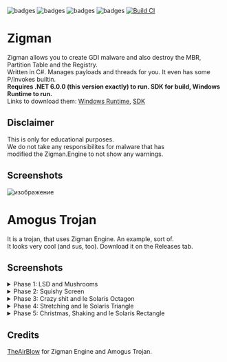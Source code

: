 ![badges](https://img.shields.io/github/contributors/TheAirBlow/Zigman.svg)
![badges](https://img.shields.io/github/forks/TheAirBlow/Zigman.svg)
![badges](https://img.shields.io/github/stars/TheAirBlow/Zigman.svg)
![badges](https://img.shields.io/github/issues/TheAirBlow/Zigman.svg)
[![Build CI](https://github.com/TheAirBlow/Zigman/actions/workflows/dotnet.yml/badge.svg)](https://github.com/TheAirBlow/Zigman/actions/workflows/dotnet.yml)

# Zigman
Zigman allows you to create GDI malware and also destroy the MBR, Partition Table and the Registry. \
Written in C#. Manages payloads and threads for you. It even has some P/Invokes builtin. \
**Requires .NET 6.0.0 (this version exactly) to run. SDK for build, Windows Runtime to run.** \
Links to download them: [Windows Runtime](https://dotnet.microsoft.com/en-us/download/dotnet/thank-you/runtime-desktop-6.0.0-windows-x64-installer), [SDK](https://dotnet.microsoft.com/en-us/download/dotnet/thank-you/sdk-6.0.100-windows-x64-installer)

## Disclaimer
This is only for educational purposes. \
We do not take any responsibilites for malware that has \
modified the Zigman.Engine to not show any warnings.

## Screenshots
![изображение](https://user-images.githubusercontent.com/68467762/159150606-06aee8ae-d232-491b-856e-fc5bcb163dad.png)

# Amogus Trojan
It is a trojan, that uses Zigman Engine. An example, sort of. \
It looks very cool (and sus, too). Download it on the Releases tab.

## Screenshots
<details>
  <summary>Phase 1: LSD and Mushrooms</summary>
  <br>
  ![изображение](https://user-images.githubusercontent.com/68467762/159239285-4901d365-a596-4d0f-8678-7a0d7fb4fba6.png)
</details>
<details>
  <summary>Phase 2: Squishy Screen</summary>
  <br>
  ![изображение](https://user-images.githubusercontent.com/68467762/159239438-921bed75-2254-404f-88e0-ec90502bb1c2.png)
</details>
<details>
  <summary>Phase 3: Crazy shit and le Solaris Octagon</summary>
  <br>
  ![изображение](https://user-images.githubusercontent.com/68467762/159239719-99e20e15-d1a0-46db-8598-de164b9fff5a.png)
  ![изображение](https://user-images.githubusercontent.com/68467762/159239462-85d93889-659c-4643-abbc-22cecfc4e1e9.png)
  ![изображение](https://user-images.githubusercontent.com/68467762/159239756-6170df96-1905-4091-9bb8-e8dcc79b7a63.png)
</details>
<details>
  <summary>Phase 4: Stretching and le Solaris Triangle</summary>
  <br>
  ![изображение](https://user-images.githubusercontent.com/68467762/159239681-c955a286-5c57-4a8f-90d6-c4b1418bdfa2.png)
</details>
<details>
  <summary>Phase 5: Christmas, Shaking and le Solaris Rectangle</summary>
  <br>
  
</details>

## Credits
[TheAirBlow](https://github.com/theairblow) for Zigman Engine and Amogus Trojan.
